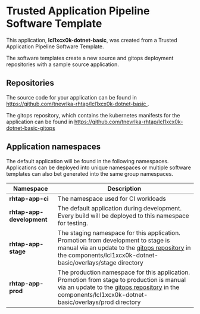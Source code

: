 # Trusted Application Pipeline Software Template

This application, **lcl1xcx0k-dotnet-basic**, was created from a Trusted Application Pipeline Software Template.

The software templates create a new source and gitops deployment repositories with a sample source application. 

## Repositories

The source code for your application can be found in [https://github.com/tnevrlka-rhtap/lcl1xcx0k-dotnet-basic ](https://github.com/tnevrlka-rhtap/lcl1xcx0k-dotnet-basic ).
 
The gitops repository, which contains the kubernetes manifests for the application can be found in 
[https://github.com/tnevrlka-rhtap/lcl1xcx0k-dotnet-basic-gitops ](https://github.com/tnevrlka-rhtap/lcl1xcx0k-dotnet-basic-gitops ) 

## Application namespaces 

The default application will be found in the following namespaces. Applications can be deployed into unique namespaces or multiple software templates can also bet generated into the same group namespaces.  

|  Namespace   |  Description   |  
| -------- | -------- |
| **rhtap-app-ci** | The namespace used for CI workloads |
| **rhtap-app-development** | The default application during development. Every build will be deployed to this namespace for testing. |
| **rhtap-app-stage** | The staging namespace for this application. Promotion from development to stage is manual via an update to the [gitops repository](https://github.com/tnevrlka-rhtap/lcl1xcx0k-dotnet-basic-gitops ) in the components/lcl1xcx0k-dotnet-basic/overlays/stage directory |
| **rhtap-app-prod** | The production namespace for this application. Promotion from stage to production is manual via an update to the [gitops repository](https://github.com/tnevrlka-rhtap/lcl1xcx0k-dotnet-basic-gitops ) in the components/lcl1xcx0k-dotnet-basic/overlays/prod directory |